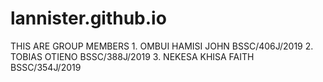 # lannister.github.io
THIS ARE GROUP MEMBERS
     1. OMBUI HAMISI JOHN     BSSC/406J/2019 
     2. TOBIAS OTIENO         BSSC/388J/2019 
     3. NEKESA KHISA FAITH    BSSC/354J/2019 
